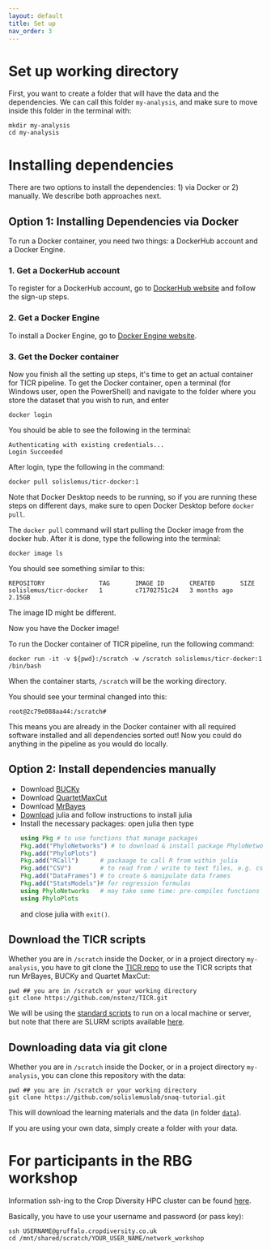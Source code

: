 ```yaml
---
layout: default
title: Set up
nav_order: 3
---
```


# Set up working directory

First, you want to create a folder that will have the data and the dependencies. We can call this folder `my-analysis`, and make sure to move inside this folder in the terminal with:
```
mkdir my-analysis
cd my-analysis
```

# Installing dependencies

There are two options to install the dependencies: 1) via Docker or 2) manually. We describe both approaches next.

## Option 1: Installing Dependencies via Docker

To run a Docker container, you need two things: a DockerHub account and a Docker Engine.

### 1. Get a DockerHub account

To register for a DockerHub account, go to [DockerHub website](https://hub.docker.com/) and follow the sign-up steps.

### 2. Get a Docker Engine

To install a Docker Engine, go to [Docker Engine website](https://www.docker.com/products/docker-desktop/). 

### 3. Get the Docker container

Now you finish all the setting up steps, it's time to get an actual container for TICR pipeline. To get the Docker container, open a terminal (for Windows user, open the PowerShell) and navigate to the folder where you store the dataset that you wish to run, and enter

```
docker login
```

You should be able to see the following in the terminal:

```
Authenticating with existing credentials...
Login Succeeded
```

After login, type the following in the command:

```
docker pull solislemus/ticr-docker:1
```

Note that Docker Desktop needs to be running, so if you are running these steps on different days, make sure to open Docker Desktop before `docker pull`.

The `docker pull` command will start pulling the Docker image from the docker hub. After it is done, type the following into the terminal:

```
docker image ls
```

You should see something similar to this:

```
REPOSITORY               TAG       IMAGE ID       CREATED       SIZE
solislemus/ticr-docker   1         c71702751c24   3 months ago   2.15GB
```

The image ID might be different.

Now you have the Docker image! 

To run the Docker container of TICR pipeline, run the following command:

```
docker run -it -v ${pwd}:/scratch -w /scratch solislemus/ticr-docker:1 /bin/bash
```

When the container starts, `/scratch` will be the working directory.

You should see your terminal changed into this:
```
root@2c79e088aa44:/scratch#
```

This means you are already in the Docker container with all required software installed and all dependencies sorted out! Now you could do anything in the pipeline as you would do locally.


## Option 2: Install dependencies manually

- Download [BUCKy](http://pages.stat.wisc.edu/~ane/bucky/index.html)
- Download [QuartetMaxCut](http://research.haifa.ac.il/%7Essagi/software/QMCN.tar.gz)
- Download [MrBayes](http://nbisweden.github.io/MrBayes/)
- [Download](https://julialang.org) julia and
  follow instructions to install julia
- Install the necessary packages: open julia then type
    ```julia
    using Pkg # to use functions that manage packages
    Pkg.add("PhyloNetworks") # to download & install package PhyloNetworks
    Pkg.add("PhyloPlots")
    Pkg.add("RCall")      # packaage to call R from within julia
    Pkg.add("CSV")        # to read from / write to text files, e.g. csv files
    Pkg.add("DataFrames") # to create & manipulate data frames
    Pkg.add("StatsModels")# for regression formulas
    using PhyloNetworks   # may take some time: pre-compiles functions in that package
    using PhyloPlots
    ```
    and close julia with `exit()`.

## Download the TICR scripts

Whether you are in `/scratch` inside the Docker, or in a project directory `my-analysis`, you have to git clone the [TICR repo](https://github.com/nstenz/TICR) to use the TICR scripts that run MrBayes, BUCKy and Quartet MaxCut:

```
pwd ## you are in /scratch or your working directory
git clone https://github.com/nstenz/TICR.git
```

We will be using the [standard scripts](https://github.com/nstenz/TICR/tree/master/scripts) to run on a local machine or server, but note that there are SLURM scripts available [here](https://github.com/nstenz/TICR/tree/master/scripts-cluster).

## Downloading data via git clone

Whether you are in `/scratch` inside the Docker, or in a project directory `my-analysis`, you can clone this repository with the data:

```
pwd ## you are in /scratch or your working directory
git clone https://github.com/solislemuslab/snaq-tutorial.git
```

This will download the learning materials and the data (in folder [`data`](https://github.com/solislemuslab/snaq-tutorial/tree/main/data)).


If you are using your own data, simply create a folder with your data.


# For participants in the RBG workshop

Information ssh-ing to the Crop Diversity HPC cluster can be found [here](https://help.cropdiversity.ac.uk/ssh.html).

Basically, you have to use your username and password (or pass key):

```
ssh USERNAME@gruffalo.cropdiversity.co.uk
cd /mnt/shared/scratch/YOUR_USER_NAME/network_workshop
```